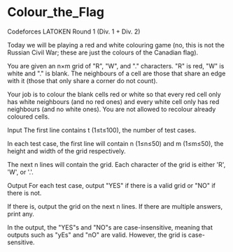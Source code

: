 # Colour_the_Flag
Codeforces LATOKEN Round 1 (Div. 1 + Div. 2)

Today we will be playing a red and white colouring game (no, this is not the Russian Civil War; these are just the colours of the Canadian flag).

You are given an n×m grid of "R", "W", and "." characters. "R" is red, "W" is white and "." is blank. The neighbours of a cell are those that share an edge with it (those that only share a corner do not count).

Your job is to colour the blank cells red or white so that every red cell only has white neighbours (and no red ones) and every white cell only has red neighbours (and no white ones). You are not allowed to recolour already coloured cells.

Input
The first line contains t (1≤t≤100), the number of test cases.

In each test case, the first line will contain n (1≤n≤50) and m (1≤m≤50), the height and width of the grid respectively.

The next n lines will contain the grid. Each character of the grid is either 'R', 'W', or '.'.

Output
For each test case, output "YES" if there is a valid grid or "NO" if there is not.

If there is, output the grid on the next n lines. If there are multiple answers, print any.

In the output, the "YES"s and "NO"s are case-insensitive, meaning that outputs such as "yEs" and "nO" are valid. However, the grid is case-sensitive.
